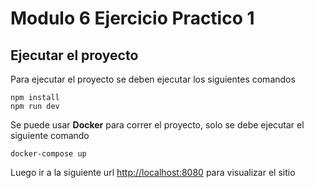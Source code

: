 # Modulo 6 Ejercicio Practico 1

## Ejecutar el proyecto

Para ejecutar el proyecto se deben ejecutar los siguientes comandos

```
npm install
npm run dev
```

Se puede usar **Docker** para correr el proyecto, solo se debe ejecutar el siguiente comando

```
docker-compose up
```

Luego ir a la siguiente url [http://localhost:8080](http://localhost:8080) para visualizar el sitio
